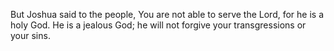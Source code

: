 But Joshua said to the people, You are not able to serve the Lord, for he is a holy God. He is a jealous God; he will not forgive your transgressions or your sins.
